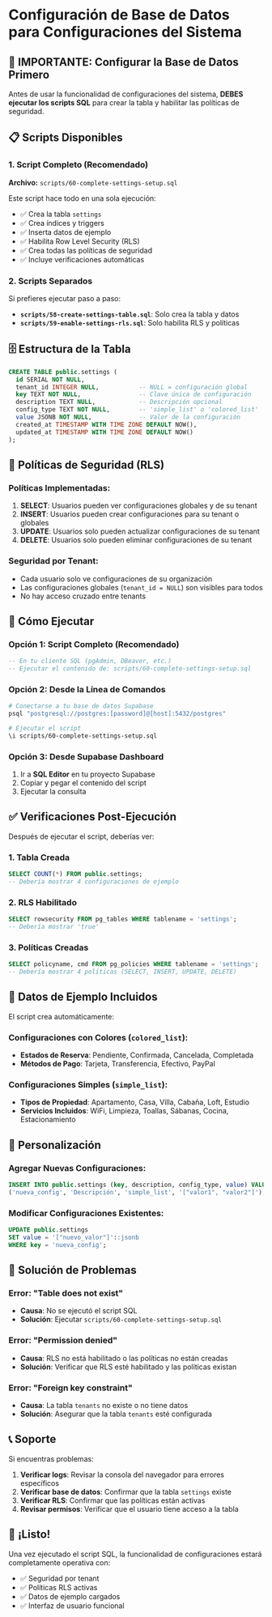 # Configuración de Base de Datos para Configuraciones del Sistema

## 🚨 IMPORTANTE: Configurar la Base de Datos Primero

Antes de usar la funcionalidad de configuraciones del sistema, **DEBES ejecutar los scripts SQL** para crear la tabla y habilitar las políticas de seguridad.

## 📋 Scripts Disponibles

### 1. Script Completo (Recomendado)
**Archivo:** `scripts/60-complete-settings-setup.sql`

Este script hace todo en una sola ejecución:
- ✅ Crea la tabla `settings`
- ✅ Crea índices y triggers
- ✅ Inserta datos de ejemplo
- ✅ Habilita Row Level Security (RLS)
- ✅ Crea todas las políticas de seguridad
- ✅ Incluye verificaciones automáticas

### 2. Scripts Separados
Si prefieres ejecutar paso a paso:

- **`scripts/58-create-settings-table.sql`**: Solo crea la tabla y datos
- **`scripts/59-enable-settings-rls.sql`**: Solo habilita RLS y políticas

## 🗄️ Estructura de la Tabla

```sql
CREATE TABLE public.settings (
  id SERIAL NOT NULL,
  tenant_id INTEGER NULL,           -- NULL = configuración global
  key TEXT NOT NULL,                -- Clave única de configuración
  description TEXT NULL,            -- Descripción opcional
  config_type TEXT NOT NULL,        -- 'simple_list' o 'colored_list'
  value JSONB NOT NULL,             -- Valor de la configuración
  created_at TIMESTAMP WITH TIME ZONE DEFAULT NOW(),
  updated_at TIMESTAMP WITH TIME ZONE DEFAULT NOW()
);
```

## 🔐 Políticas de Seguridad (RLS)

### Políticas Implementadas:
1. **SELECT**: Usuarios pueden ver configuraciones globales y de su tenant
2. **INSERT**: Usuarios pueden crear configuraciones para su tenant o globales
3. **UPDATE**: Usuarios solo pueden actualizar configuraciones de su tenant
4. **DELETE**: Usuarios solo pueden eliminar configuraciones de su tenant

### Seguridad por Tenant:
- Cada usuario solo ve configuraciones de su organización
- Las configuraciones globales (`tenant_id = NULL`) son visibles para todos
- No hay acceso cruzado entre tenants

## 🚀 Cómo Ejecutar

### Opción 1: Script Completo (Recomendado)
```sql
-- En tu cliente SQL (pgAdmin, DBeaver, etc.)
-- Ejecutar el contenido de: scripts/60-complete-settings-setup.sql
```

### Opción 2: Desde la Línea de Comandos
```bash
# Conectarse a tu base de datos Supabase
psql "postgresql://postgres:[password]@[host]:5432/postgres"

# Ejecutar el script
\i scripts/60-complete-settings-setup.sql
```

### Opción 3: Desde Supabase Dashboard
1. Ir a **SQL Editor** en tu proyecto Supabase
2. Copiar y pegar el contenido del script
3. Ejecutar la consulta

## ✅ Verificaciones Post-Ejecución

Después de ejecutar el script, deberías ver:

### 1. Tabla Creada
```sql
SELECT COUNT(*) FROM public.settings;
-- Debería mostrar 4 configuraciones de ejemplo
```

### 2. RLS Habilitado
```sql
SELECT rowsecurity FROM pg_tables WHERE tablename = 'settings';
-- Debería mostrar 'true'
```

### 3. Políticas Creadas
```sql
SELECT policyname, cmd FROM pg_policies WHERE tablename = 'settings';
-- Debería mostrar 4 políticas (SELECT, INSERT, UPDATE, DELETE)
```

## 🎯 Datos de Ejemplo Incluidos

El script crea automáticamente:

### Configuraciones con Colores (`colored_list`):
- **Estados de Reserva**: Pendiente, Confirmada, Cancelada, Completada
- **Métodos de Pago**: Tarjeta, Transferencia, Efectivo, PayPal

### Configuraciones Simples (`simple_list`):
- **Tipos de Propiedad**: Apartamento, Casa, Villa, Cabaña, Loft, Estudio
- **Servicios Incluidos**: WiFi, Limpieza, Toallas, Sábanas, Cocina, Estacionamiento

## 🔧 Personalización

### Agregar Nuevas Configuraciones:
```sql
INSERT INTO public.settings (key, description, config_type, value) VALUES
('nueva_config', 'Descripción', 'simple_list', '["valor1", "valor2"]');
```

### Modificar Configuraciones Existentes:
```sql
UPDATE public.settings 
SET value = '["nuevo_valor"]'::jsonb 
WHERE key = 'nueva_config';
```

## 🚨 Solución de Problemas

### Error: "Table does not exist"
- **Causa**: No se ejecutó el script SQL
- **Solución**: Ejecutar `scripts/60-complete-settings-setup.sql`

### Error: "Permission denied"
- **Causa**: RLS no está habilitado o las políticas no están creadas
- **Solución**: Verificar que RLS esté habilitado y las políticas existan

### Error: "Foreign key constraint"
- **Causa**: La tabla `tenants` no existe o no tiene datos
- **Solución**: Asegurar que la tabla `tenants` esté configurada

## 📞 Soporte

Si encuentras problemas:

1. **Verificar logs**: Revisar la consola del navegador para errores específicos
2. **Verificar base de datos**: Confirmar que la tabla `settings` existe
3. **Verificar RLS**: Confirmar que las políticas están activas
4. **Revisar permisos**: Verificar que el usuario tiene acceso a la tabla

## 🎉 ¡Listo!

Una vez ejecutado el script SQL, la funcionalidad de configuraciones estará completamente operativa con:
- ✅ Seguridad por tenant
- ✅ Políticas RLS activas
- ✅ Datos de ejemplo cargados
- ✅ Interfaz de usuario funcional
